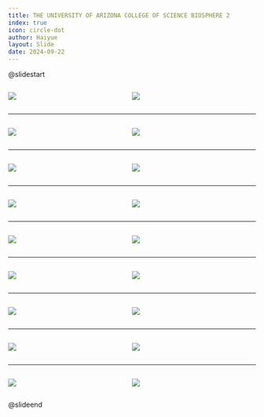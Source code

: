 ```yaml
---
title: THE UNIVERSITY OF ARIZONA COLLEGE OF SCIENCE BIOSPHERE 2
index: true
icon: circle-dot
author: Haiyue
layout: Slide
date: 2024-09-22
---
```

 
@slidestart

<div style="display:flex">
<div style="flex:1">

![](https://raw.githubusercontent.com/yclord/reading/refs/heads/master/english/Level-W/THE%20UNIVERSITY%20OF%20ARIZONA%20COLLEGE%20OF%20SCIENCE%20BIOSPHERE%202/001.webp)
</div>
<div style="flex:1">

![](https://raw.githubusercontent.com/yclord/reading/refs/heads/master/english/Level-W/THE%20UNIVERSITY%20OF%20ARIZONA%20COLLEGE%20OF%20SCIENCE%20BIOSPHERE%202/002.webp)
</div>
</div>

---

<div style="display:flex">
<div style="flex:1">

![](https://raw.githubusercontent.com/yclord/reading/refs/heads/master/english/Level-W/THE%20UNIVERSITY%20OF%20ARIZONA%20COLLEGE%20OF%20SCIENCE%20BIOSPHERE%202/003.webp)
</div>
<div style="flex:1">

![](https://raw.githubusercontent.com/yclord/reading/refs/heads/master/english/Level-W/THE%20UNIVERSITY%20OF%20ARIZONA%20COLLEGE%20OF%20SCIENCE%20BIOSPHERE%202/004.webp)
</div>
</div>

---

<div style="display:flex">
<div style="flex:1">

![](https://raw.githubusercontent.com/yclord/reading/refs/heads/master/english/Level-W/THE%20UNIVERSITY%20OF%20ARIZONA%20COLLEGE%20OF%20SCIENCE%20BIOSPHERE%202/005.webp)
</div>
<div style="flex:1">

![](https://raw.githubusercontent.com/yclord/reading/refs/heads/master/english/Level-W/THE%20UNIVERSITY%20OF%20ARIZONA%20COLLEGE%20OF%20SCIENCE%20BIOSPHERE%202/006.webp)
</div>
</div>

---

<div style="display:flex">
<div style="flex:1">

![](https://raw.githubusercontent.com/yclord/reading/refs/heads/master/english/Level-W/THE%20UNIVERSITY%20OF%20ARIZONA%20COLLEGE%20OF%20SCIENCE%20BIOSPHERE%202/007.webp)
</div>
<div style="flex:1">

![](https://raw.githubusercontent.com/yclord/reading/refs/heads/master/english/Level-W/THE%20UNIVERSITY%20OF%20ARIZONA%20COLLEGE%20OF%20SCIENCE%20BIOSPHERE%202/008.webp)
</div>
</div>

---

<div style="display:flex">
<div style="flex:1">

![](https://raw.githubusercontent.com/yclord/reading/refs/heads/master/english/Level-W/THE%20UNIVERSITY%20OF%20ARIZONA%20COLLEGE%20OF%20SCIENCE%20BIOSPHERE%202/009.webp)
</div>
<div style="flex:1">

![](https://raw.githubusercontent.com/yclord/reading/refs/heads/master/english/Level-W/THE%20UNIVERSITY%20OF%20ARIZONA%20COLLEGE%20OF%20SCIENCE%20BIOSPHERE%202/010.webp)
</div>
</div>

---

<div style="display:flex">
<div style="flex:1">

![](https://raw.githubusercontent.com/yclord/reading/refs/heads/master/english/Level-W/THE%20UNIVERSITY%20OF%20ARIZONA%20COLLEGE%20OF%20SCIENCE%20BIOSPHERE%202/011.webp)
</div>
<div style="flex:1">

![](https://raw.githubusercontent.com/yclord/reading/refs/heads/master/english/Level-W/THE%20UNIVERSITY%20OF%20ARIZONA%20COLLEGE%20OF%20SCIENCE%20BIOSPHERE%202/012.webp)
</div>
</div>

---

<div style="display:flex">
<div style="flex:1">

![](https://raw.githubusercontent.com/yclord/reading/refs/heads/master/english/Level-W/THE%20UNIVERSITY%20OF%20ARIZONA%20COLLEGE%20OF%20SCIENCE%20BIOSPHERE%202/013.webp)
</div>
<div style="flex:1">

![](https://raw.githubusercontent.com/yclord/reading/refs/heads/master/english/Level-W/THE%20UNIVERSITY%20OF%20ARIZONA%20COLLEGE%20OF%20SCIENCE%20BIOSPHERE%202/014.webp)
</div>
</div>

---

<div style="display:flex">
<div style="flex:1">

![](https://raw.githubusercontent.com/yclord/reading/refs/heads/master/english/Level-W/THE%20UNIVERSITY%20OF%20ARIZONA%20COLLEGE%20OF%20SCIENCE%20BIOSPHERE%202/015.webp)
</div>
<div style="flex:1">

![](https://raw.githubusercontent.com/yclord/reading/refs/heads/master/english/Level-W/THE%20UNIVERSITY%20OF%20ARIZONA%20COLLEGE%20OF%20SCIENCE%20BIOSPHERE%202/016.webp)
</div>
</div>

---

<div style="display:flex">
<div style="flex:1">

![](https://raw.githubusercontent.com/yclord/reading/refs/heads/master/english/Level-W/THE%20UNIVERSITY%20OF%20ARIZONA%20COLLEGE%20OF%20SCIENCE%20BIOSPHERE%202/017.webp)
</div>
<div style="flex:1">

![](https://raw.githubusercontent.com/yclord/reading/refs/heads/master/english/Level-W/THE%20UNIVERSITY%20OF%20ARIZONA%20COLLEGE%20OF%20SCIENCE%20BIOSPHERE%202/018.webp)
</div>
</div>

@slideend